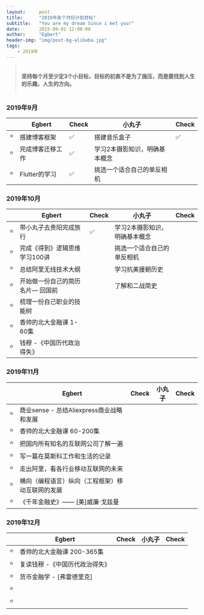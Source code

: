```yaml
---
layout:     post
title:      "2019年各个月份计划目标"
subtitle:   "You are my dream Since i met you!"
date:       2015-09-01 12:00:00
author:     "Egbert"
header-img: "img/post-bg-alibaba.jpg"
tags:
    - 2019年
---
```



> 
> <br/>__坚持每个月至少定3个小目标，目标的初衷不是为了施压，而是要找到人生的乐趣，人生的方向。__<br/><br/>
> 


### 2019年9月

|     |  Egbert                           |  ️Check   |        小丸子                    |  Check  |
| --- | ----------------------------------| -------  | ------------------------------- |---------|
| ⭐️  | 搭建博客框架                        | ✅       | 搭建音乐盒子                      |   ✅     |  
| ⭐️  | 完成博客迁移工作                     | ✅       | 学习2本摄影知识，明确基本概念       |          |
| ⭐️  | Flutter的学习                      |  ✅      | 挑选一个适合自己的单反相机          |          |

### 2019年10月

|     |  Egbert                           |  ️Check   |        小丸子                    |  Check  |
| --- | ----------------------------------| ----     | ------------------------------- |---------|
| ⭐️  | 带小丸子去贵阳完成旅行               |     ✅   |  学习2本摄影知识，明确基本概念      |         |  
| ⭐️  | 完成《得到》逻辑思维学习100讲         |          |  挑选一个适合自己的单反相机         |         |
| ⭐️  | 总结阿里无线技术大纲                 |          |     学习抗美援朝历史              |         |
| ⭐️  | 开始做一份自己的简历名片— 回国前       |          |       了解和二战简史             |         |
| ⭐️  | 梳理一份自己职业的技能树              |          |                                |         |
| ⭐️  | 香帅的北大金融课 1-60集              |          |                                |         |
| ⭐️  | 钱穆 -《中国历代政治得失》            |          |                                |         |

### 2019年11月

|     |  Egbert                           |  ️Check   |        小丸子                    |  Check  |
| --- | ----------------------------------| ----     | ------------------------------- |---------|
| ⭐️  | 商业sense - 总结Aliexpress商业战略和发展     |          |                          |         |  
| ⭐️  | 香帅的北大金融课 60-200集                   |          |                          |         |
| ⭐️  | 把国内所有知名的互联网公司了解一遍             |          |                          |         |
| ⭐️  | 写一篇在莫斯科工作和生活的记录                |          |                          |         |
| ⭐️  | 走出阿里，看各行业移动互联网的未来             |          |                          |         |
| ⭐️  | 横向（编程语言）纵向（工程框架）移动互联网的发展 |          |                          |         |
| ⭐️  | 《千年金融史》—— [美]威廉·戈兹曼              |          |                          |         |

### 2019年12月

|     |  Egbert                           |  ️Check   |        小丸子                    |  Check  |
| --- | ----------------------------------| ----     | ------------------------------- |---------|
| ⭐️  | 香帅的北大金融课 200-365集                  |          |                          |         |  
| ⭐️  | 复读钱穆 -《中国历代政治得失》                |          |                          |         |
| ⭐️  | 货币金融学 - [弗雷德里克]                   |          |                          |         |
| ⭐️  |                                          |          |                          |         |
| ⭐️  |                                          |          |                          |         |